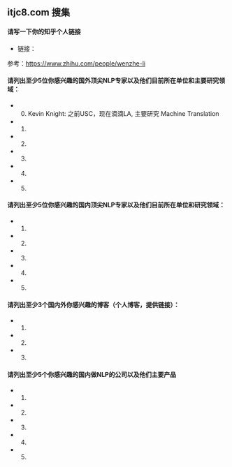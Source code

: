 ## itjc8.com 搜集
#### 请写一下你的知乎个人链接
- 链接：

参考：https://www.zhihu.com/people/wenzhe-li


#### 请列出至少5位你感兴趣的国外顶尖NLP专家以及他们目前所在单位和主要研究领域：
- 0. Kevin Knight: 之前USC，现在滴滴LA,  主要研究 Machine Translation
- 1.
- 2.
- 3.
- 4.
- 5.


#### 请列出至少5位你感兴趣的国内顶尖NLP专家以及他们目前所在单位和研究领域：
- 1.
- 2.
- 3.
- 4.
- 5.


#### 请列出至少3个国内外你感兴趣的博客（个人博客，提供链接）：
- 1.
- 2.
- 3.


#### 请列出至少5个你感兴趣的国内做NLP的公司以及他们主要产品
- 1.
- 2.
- 3.
- 4.
- 5.



